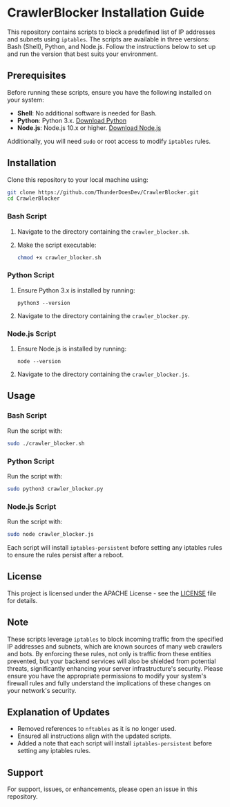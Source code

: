 
# CrawlerBlocker Installation Guide

This repository contains scripts to block a predefined list of IP addresses and subnets using `iptables`. The scripts are available in three versions: Bash (Shell), Python, and Node.js. Follow the instructions below to set up and run the version that best suits your environment.

## Prerequisites

Before running these scripts, ensure you have the following installed on your system:
- **Shell**: No additional software is needed for Bash.
- **Python**: Python 3.x. [Download Python](https://www.python.org/downloads/)
- **Node.js**: Node.js 10.x or higher. [Download Node.js](https://nodejs.org/en/download/)

Additionally, you will need `sudo` or root access to modify `iptables` rules.

## Installation

Clone this repository to your local machine using:

```bash
git clone https://github.com/ThunderDoesDev/CrawlerBlocker.git
cd CrawlerBlocker
```


### Bash Script

1. Navigate to the directory containing the `crawler_blocker.sh`.
2. Make the script executable:

    ```bash
    chmod +x crawler_blocker.sh
    ```

### Python Script

1. Ensure Python 3.x is installed by running:

    ```
    python3 --version
    ```

2. Navigate to the directory containing the `crawler_blocker.py`.

### Node.js Script

1. Ensure Node.js is installed by running:

    ```
    node --version
    ```

2. Navigate to the directory containing the `crawler_blocker.js`.

## Usage

### Bash Script

Run the script with:

```bash
sudo ./crawler_blocker.sh
```

### Python Script

Run the script with:

```bash
sudo python3 crawler_blocker.py
```

### Node.js Script

Run the script with:

```bash
sudo node crawler_blocker.js
```

Each script will install `iptables-persistent` before setting any iptables rules to ensure the rules persist after a reboot.

## License

This project is licensed under the APACHE License - see the [LICENSE](LICENSE) file for details.

## Note

These scripts leverage `iptables` to block incoming traffic from the specified IP addresses and subnets, which are known sources of many web crawlers and bots. By enforcing these rules, not only is traffic from these entities prevented, but your backend services will also be shielded from potential threats, significantly enhancing your server infrastructure's security. Please ensure you have the appropriate permissions to modify your system's firewall rules and fully understand the implications of these changes on your network's security.


## Explanation of Updates
- Removed references to `nftables` as it is no longer used.
- Ensured all instructions align with the updated scripts.
- Added a note that each script will install `iptables-persistent` before setting any iptables rules.

## Support

For support, issues, or enhancements, please open an issue in this repository.

